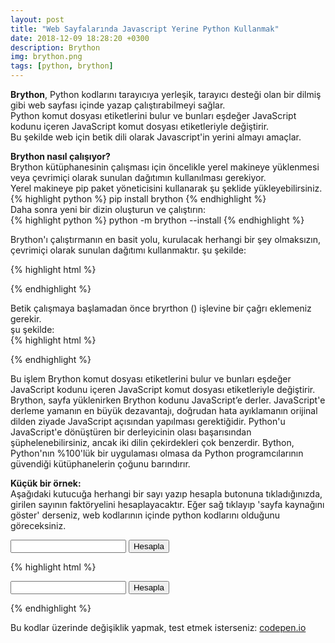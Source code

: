 ```yaml
---
layout: post
title: "Web Sayfalarında Javascript Yerine Python Kullanmak"
date: 2018-12-09 18:28:20 +0300
description: Brython
img: brython.png
tags: [python, brython]
---
```


**Brython**,  Python kodlarını tarayıcıya yerleşik, tarayıcı desteği olan bir dilmiş gibi web sayfası içinde  yazap çalıştırabilmeyi sağlar.  
Python komut dosyası etiketlerini bulur ve bunları eşdeğer JavaScript kodunu içeren JavaScript komut dosyası etiketleriyle değiştirir.  
Bu şekilde web için betik dili olarak Javascript'in yerini almayı amaçlar. 

**Brython nasıl çalışıyor?**  
Brython kütüphanesinin çalışması için öncelikle yerel makineye yüklenmesi veya çevrimiçi olarak sunulan dağıtımın kullanılması gerekiyor.  
Yerel makineye pip paket yöneticisini kullanarak şu şeklide yükleyebilirsiniz.<br>
{% highlight python %}
pip install brython
{% endhighlight %} <br>
Daha sonra yeni bir dizin oluşturun ve çalıştırın: <br>
{% highlight python %}
python -m brython --install
{% endhighlight %}

Brython'ı çalıştırmanın en basit yolu, kurulacak herhangi bir şey olmaksızın,  çevrimiçi olarak sunulan dağıtımı kullanmaktır. 
şu şekilde:

{% highlight html %}

<script type="text/javascript"
    src="https://cdn.rawgit.com/brython-dev/brython/3.6.2/www/src/brython.js">
</script>
{% endhighlight %}


Betik çalışmaya başlamadan önce bryrthon () işlevine bir çağrı eklemeniz gerekir. <br> şu şekilde: <br>
{% highlight html %}
<body onload ="brython()">
{% endhighlight %}

Bu işlem Brython komut dosyası etiketlerini bulur ve bunları eşdeğer JavaScript kodunu içeren JavaScript komut dosyası etiketleriyle değiştirir. Brython, sayfa yüklenirken Brython kodunu JavaScript’e derler. JavaScript'e derleme yamanın en büyük dezavantajı, doğrudan hata ayıklamanın orijinal dilden ziyade JavaScript açısından yapılması gerektiğidir. Python'u JavaScript'e dönüştüren bir derleyicinin olası başarısından şüphelenebilirsiniz, ancak iki dilin çekirdekleri çok benzerdir. Bython, Python'nın %100'lük bir uygulaması olmasa da  Python programcılarının güvendiği kütüphanelerin çoğunu barındırır.

**Küçük bir örnek:**  
Aşağıdaki kutucuğa herhangi bir sayı yazıp hesapla butonuna tıkladığınızda, girilen sayının faktöryelini hesaplayacaktır. Eğer sağ tıklayıp 'sayfa kaynağını göster' derseniz, web kodlarının
içinde python kodlarını olduğunu göreceksiniz.  

<html>
<head>
<script type="text/javascript"
    src="https://cdn.rawgit.com/brython-dev/brython/3.6.2/www/src/brython.js">
</script>
</head>
 
<body onload="brython()">
<script type="text/python">
    
from browser import document, alert
from math import factorial

def faktoriyel_h():
    if not document["zone"].value.isnumeric():
        alert("Sadece Sayı girin")
    else:
        alert(factorial(document["zone"].value))
document["mybutton"].bind("click", faktoriyel_h)
</script>
<input id="zone">
<button id="mybutton">Hesapla</button>
</body>
</html>


{% highlight html %}
<html>
<head>
<script type="text/javascript"
    src="https://cdn.rawgit.com/brython-dev/brython/3.6.2/www/src/brython.js">
</script>
</head>
<body onload="brython()">
<script type="text/python">
from browser import document, alert
from math import factorial

def faktoriyel_h():
    if not document["zone"].value.isnumeric():
        alert("Sadece Sayı girin")
    else:
        alert(factorial(document["zone"].value))

document["mybutton"].bind("click", faktoriyel_h)
</script>
<input id="zone">
<button id="mybutton">Hesapla</button>
</body>
</html>
{% endhighlight %}

Bu kodlar üzerinde değişiklik yapmak, test etmek isterseniz: 
[codepen.io](https://codepen.io/celikozkan/pen/eQxEzY)








